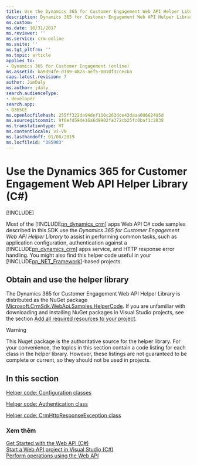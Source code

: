 ```yaml
---
title: Use the Dynamics 365 for Customer Engagement Web API Helper Library (C#) (Developer Guide for Dynamics 365 for Customer Engagement)| MicrosoftDocs
description: Dynamics 365 for Customer Engagement Web API Helper Library assists in performing common tasks, such as application configuration, authentication against a Dynamics 365 for Customer Engagement service, and HTTP response error handling
ms.custom: ''
ms.date: 10/31/2017
ms.reviewer: ''
ms.service: crm-online
ms.suite: ''
ms.tgt_pltfrm: ''
ms.topic: article
applies_to:
- Dynamics 365 for Customer Engagement (online)
ms.assetid: ba9d94fe-d189-4873-aef5-0010f3ccecba
caps.latest.revision: 7
author: JimDaly
ms.author: jdaly
search.audienceType:
- developer
search.app:
- D365CE
ms.openlocfilehash: 255ff322da94def110c263dce43daaa00662495d
ms.sourcegitcommit: 9f0efd59de16a6d9902fa372cb25fc0baf1c2838
ms.translationtype: HT
ms.contentlocale: vi-VN
ms.lasthandoff: 01/08/2019
ms.locfileid: "385983"
---
```

# <a name="use-the-dynamics-365-for-customer-engagement-web-api-helper-library-c"></a>Use the Dynamics 365 for Customer Engagement Web API Helper Library (C#)

[!INCLUDE[](../../includes/cc_applies_to_update_9_0_0.md)]

Most of the [!INCLUDE[pn_dynamics_crm](../../includes/pn-dynamics-crm.md)] apps Web API C#  code samples described in this SDK use the  *Dynamics 365 for Customer Engagement Web API Helper Library* to assist in performing common tasks, such as application configuration, authentication against a [!INCLUDE[pn_dynamics_crm](../../includes/pn-dynamics-crm.md)] apps service, and HTTP response error handling. You might also find this helper code useful in your [!INCLUDE[pn_NET_Framework](../../includes/pn-net-framework.md)]-based projects.  
  
## <a name="obtain-and-use-the-helper-library"></a>Obtain and use the helper library  
 The Dynamics 365 for Customer Engagement Web API Helper Library is distributed as the NuGet package [Microsoft.CrmSdk.WebApi.Samples.HelperCode](https://www.nuget.org/packages/Microsoft.CrmSdk.WebApi.Samples.HelperCode). If you are unfamiliar with downloading and installing NuGet packages in Visual Studio projects, see the section [Add all required resources to your project](start-web-api-project-visual-studio-csharp.md#bkmk_addAllRequiredResources).  
  
> [!WARNING]
>  This Nuget package  is the authoritative source for the helper library.  For your convenience, the topics in this section contain a code listing for each class in the helper library. However, these listings are not guaranteed to be complete or current, so they should not be used in projects.  
  
## <a name="in-this-section"></a>In this section  
 [Helper code: Configuration classes](web-api-helper-code-configuration-classes.md)  
  
 [Helper code: Authentication class](web-api-helper-code-authentication-class.md)  
  
 [Helper code: CrmHttpResponseException class](web-api-helper-code-crmhttpresponseexception-class.md)  
  
### <a name="see-also"></a>Xem thêm  
 [Get Started with the Web API (C#)](get-started-dynamics-365-web-api-csharp.md)   
 [Start a Web API project in Visual Studio (C#)](start-web-api-project-visual-studio-csharp.md)   
 [Perform operations using the Web API](perform-operations-web-api.md)

